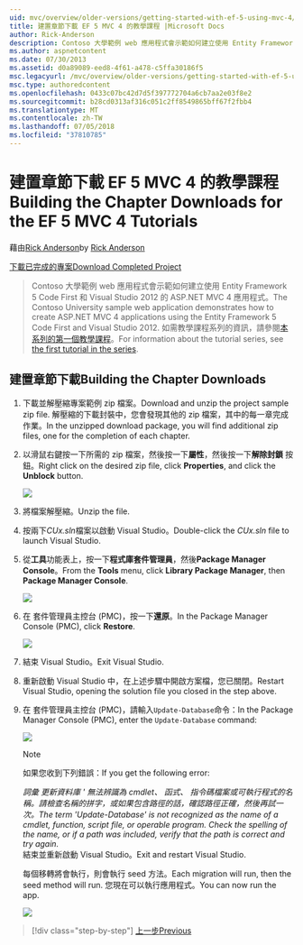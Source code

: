 ```yaml
---
uid: mvc/overview/older-versions/getting-started-with-ef-5-using-mvc-4/building-the-ef5-mvc4-chapter-downloads
title: 建置章節下載 EF 5 MVC 4 的教學課程 |Microsoft Docs
author: Rick-Anderson
description: Contoso 大學範例 web 應用程式會示範如何建立使用 Entity Framework 5 Code First 和 Visual Studio 的 ASP.NET MVC 4 應用程式...
ms.author: aspnetcontent
ms.date: 07/30/2013
ms.assetid: d0a89089-eed8-4f61-a478-c5ffa30186f5
msc.legacyurl: /mvc/overview/older-versions/getting-started-with-ef-5-using-mvc-4/building-the-ef5-mvc4-chapter-downloads
msc.type: authoredcontent
ms.openlocfilehash: 0433c07bc42d7d5f397772704a6cb7aa2e03f8e2
ms.sourcegitcommit: b28cd0313af316c051c2ff8549865bff67f2fbb4
ms.translationtype: MT
ms.contentlocale: zh-TW
ms.lasthandoff: 07/05/2018
ms.locfileid: "37810785"
---
```

<a name="building-the-chapter-downloads-for-the-ef-5-mvc-4-tutorials"></a><span data-ttu-id="1e4aa-103">建置章節下載 EF 5 MVC 4 的教學課程</span><span class="sxs-lookup"><span data-stu-id="1e4aa-103">Building the Chapter Downloads for the EF 5 MVC 4 Tutorials</span></span>
====================
<span data-ttu-id="1e4aa-104">藉由[Rick Anderson](https://github.com/Rick-Anderson)</span><span class="sxs-lookup"><span data-stu-id="1e4aa-104">by [Rick Anderson](https://github.com/Rick-Anderson)</span></span>

[<span data-ttu-id="1e4aa-105">下載已完成的專案</span><span class="sxs-lookup"><span data-stu-id="1e4aa-105">Download Completed Project</span></span>](http://code.msdn.microsoft.com/Getting-Started-with-dd0e2ed8)

> <span data-ttu-id="1e4aa-106">Contoso 大學範例 web 應用程式會示範如何建立使用 Entity Framework 5 Code First 和 Visual Studio 2012 的 ASP.NET MVC 4 應用程式。</span><span class="sxs-lookup"><span data-stu-id="1e4aa-106">The Contoso University sample web application demonstrates how to create ASP.NET MVC 4 applications using the Entity Framework 5 Code First and Visual Studio 2012.</span></span> <span data-ttu-id="1e4aa-107">如需教學課程系列的資訊，請參閱[本系列的第一個教學課程](creating-an-entity-framework-data-model-for-an-asp-net-mvc-application.md)。</span><span class="sxs-lookup"><span data-stu-id="1e4aa-107">For information about the tutorial series, see [the first tutorial in the series](creating-an-entity-framework-data-model-for-an-asp-net-mvc-application.md).</span></span>


## <a name="building-the-chapter-downloads"></a><span data-ttu-id="1e4aa-108">建置章節下載</span><span class="sxs-lookup"><span data-stu-id="1e4aa-108">Building the Chapter Downloads</span></span>

1. <span data-ttu-id="1e4aa-109">下載並解壓縮專案範例 zip 檔案。</span><span class="sxs-lookup"><span data-stu-id="1e4aa-109">Download and unzip the  project sample zip file.</span></span> <span data-ttu-id="1e4aa-110">解壓縮的下載封裝中，您會發現其他的 zip 檔案，其中的每一章完成作業。</span><span class="sxs-lookup"><span data-stu-id="1e4aa-110">In the unzipped download package, you will find additional zip files, one for the completion of each chapter.</span></span>
2. <span data-ttu-id="1e4aa-111">以滑鼠右鍵按一下所需的 zip 檔案，然後按一下**屬性**，然後按一下**解除封鎖** 按鈕。</span><span class="sxs-lookup"><span data-stu-id="1e4aa-111">Right click on the desired zip file, click **Properties**, and click the **Unblock** button.</span></span>  
  
    ![](building-the-ef5-mvc4-chapter-downloads/_static/image1.png)
3. <span data-ttu-id="1e4aa-112">將檔案解壓縮。</span><span class="sxs-lookup"><span data-stu-id="1e4aa-112">Unzip the file.</span></span>
4. <span data-ttu-id="1e4aa-113">按兩下*CUx.sln*檔案以啟動 Visual Studio。</span><span class="sxs-lookup"><span data-stu-id="1e4aa-113">Double-click the *CUx.sln* file to launch Visual Studio.</span></span>
5. <span data-ttu-id="1e4aa-114">從**工具**功能表上，按一下**程式庫套件管理員**，然後**Package Manager Console**。</span><span class="sxs-lookup"><span data-stu-id="1e4aa-114">From the **Tools** menu, click **Library Package Manager**, then **Package Manager Console**.</span></span>  
  
    ![](building-the-ef5-mvc4-chapter-downloads/_static/image2.png)
6. <span data-ttu-id="1e4aa-115">在 套件管理員主控台 (PMC)，按一下**還原**。</span><span class="sxs-lookup"><span data-stu-id="1e4aa-115">In the Package Manager Console (PMC), click **Restore**.</span></span>  
  
    ![](building-the-ef5-mvc4-chapter-downloads/_static/image3.png)
7. <span data-ttu-id="1e4aa-116">結束 Visual Studio。</span><span class="sxs-lookup"><span data-stu-id="1e4aa-116">Exit Visual Studio.</span></span>
8. <span data-ttu-id="1e4aa-117">重新啟動 Visual Studio 中，在上述步驟中開啟方案檔，您已關閉。</span><span class="sxs-lookup"><span data-stu-id="1e4aa-117">Restart Visual Studio, opening the solution file you closed in the step above.</span></span>
9. <span data-ttu-id="1e4aa-118">在 套件管理員主控台 (PMC)，請輸入`Update-Database`命令：</span><span class="sxs-lookup"><span data-stu-id="1e4aa-118">In the Package Manager Console (PMC), enter the `Update-Database` command:</span></span>  
  
    ![](building-the-ef5-mvc4-chapter-downloads/_static/image4.png)  

    > [!NOTE]
    > <span data-ttu-id="1e4aa-119">如果您收到下列錯誤：</span><span class="sxs-lookup"><span data-stu-id="1e4aa-119">If you get the following error:</span></span>  
    >   
    >  <span data-ttu-id="1e4aa-120">*詞彙 更新資料庫 ' 無法辨識為 cmdlet、 函式、 指令碼檔案或可執行程式的名稱。請檢查名稱的拼字，或如果包含路徑的話，確認路徑正確，然後再試一次。*</span><span class="sxs-lookup"><span data-stu-id="1e4aa-120">*The term 'Update-Database' is not recognized as the name of a cmdlet, function, script file, or operable program. Check the spelling of the name, or if a path was included, verify that the path is correct and try again.*</span></span>  
    > <span data-ttu-id="1e4aa-121">結束並重新啟動 Visual Studio。</span><span class="sxs-lookup"><span data-stu-id="1e4aa-121">Exit and restart Visual Studio.</span></span>

    <span data-ttu-id="1e4aa-122">每個移轉將會執行，則會執行 seed 方法。</span><span class="sxs-lookup"><span data-stu-id="1e4aa-122">Each migration will run, then the seed method will run.</span></span> <span data-ttu-id="1e4aa-123">您現在可以執行應用程式。</span><span class="sxs-lookup"><span data-stu-id="1e4aa-123">You can now run the app.</span></span>

    ![](building-the-ef5-mvc4-chapter-downloads/_static/image5.png)

> [!div class="step-by-step"]
> [<span data-ttu-id="1e4aa-124">上一步</span><span class="sxs-lookup"><span data-stu-id="1e4aa-124">Previous</span></span>](advanced-entity-framework-scenarios-for-an-mvc-web-application.md)
